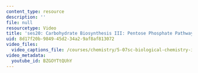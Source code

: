 ```yaml
---
content_type: resource
description: ''
file: null
resourcetype: Video
title: 'ses20: Carbohydrate Biosynthesis III: Pentose Phosphate Pathway'
uid: 8d17f20b-9849-45d2-34a2-9af8af813072
video_files:
  video_captions_file: /courses/chemistry/5-07sc-biological-chemistry-i-fall-2013/module-iii/session-20/ses20-carbohydrate-biosynthesis-iii-pentose-phosphate-pathway/BZGOYTtQUhY.vtt
video_metadata:
  youtube_id: BZGOYTtQUhY
---
```

